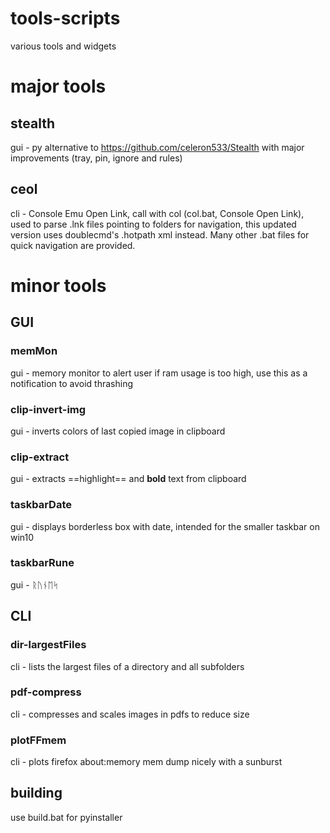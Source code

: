 # tools-scripts
various tools and widgets

# major tools

## stealth
gui - py alternative to https://github.com/celeron533/Stealth with major improvements (tray, pin, ignore and rules)

## ceol
cli - Console Emu Open Link, call with col (col.bat, Console Open Link), used to parse .lnk files pointing to folders for navigation, this updated version uses doublecmd's .hotpath xml instead. Many other .bat files for quick navigation are provided.

# minor tools

## GUI

### memMon
gui - memory monitor to alert user if ram usage is too high, use this as a notification to avoid thrashing

### clip-invert-img
gui - inverts colors of last copied image in clipboard

### clip-extract
gui - extracts ==highlight== and **bold** text from clipboard

### taskbarDate
gui - displays borderless box with date, intended for the smaller taskbar on win10

### taskbarRune
gui - ᚱᚢᚾᛖᛋ

## CLI

### dir-largestFiles
cli - lists the largest files of a directory and all subfolders

### pdf-compress
cli - compresses and scales images in pdfs to reduce size

### plotFFmem
cli - plots firefox about:memory mem dump nicely with a sunburst

## building

use build.bat for pyinstaller
